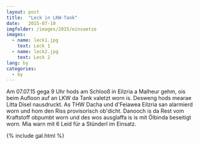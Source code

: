 ```yaml
---
layout: post
title:  "Leck in LKW-Tank"
date:   2015-07-10
imgfolder: /images/2015/einsaetze
images:
  - name: leck1.jpg
    text: Leck 1
  - name: leck2.jpg
    text: Leck 2
lang: by
categories:
  - by
---
```


Am 07.07.15 gega 9 Uhr hods am Schlooß in Eilzria a Malheur gehm, ois beim Aufloon auf an LKW da Tank valetzt worn is. Desweng hods mearae Litta Disel nausdruckt. As THW Dacha und d'Feiawea Eilzria san alarmierd worn und hom den Riss provisorisch ob'dicht. Danooch is da Rest vom Kraftstoff obpumbt worn und des wos ausglaffa is is mit Ölbinda beseitigt worn. Mia warn mit 6 Leid für a Stünderl im Einsatz.

{% include gal.html %}


